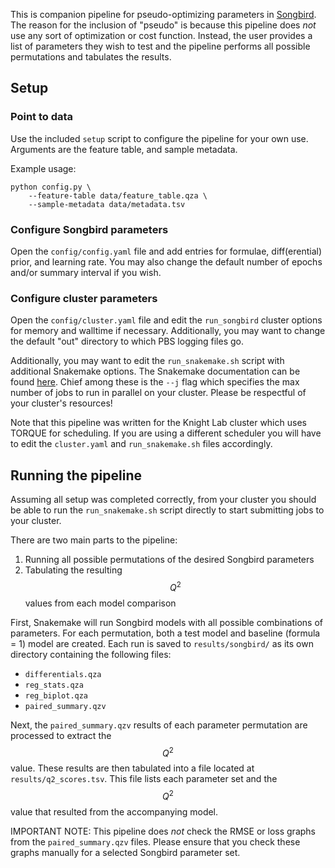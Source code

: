 This is companion pipeline for pseudo-optimizing parameters in [Songbird](https://github.com/biocore/songbird). The reason for the inclusion of "pseudo" is because this pipeline does *not* use any sort of optimization or cost function. Instead, the user provides a list of parameters they wish to test and the pipeline performs all possible permutations and tabulates the results.

## Setup

### Point to data

Use the included `setup` script to configure the pipeline for your own use. Arguments are the feature table, and sample metadata.

Example usage:

```
python config.py \
    --feature-table data/feature_table.qza \
    --sample-metadata data/metadata.tsv
```

### Configure Songbird parameters

Open the `config/config.yaml` file and add entries for formulae, diff(erential) prior, and learning rate. You may also change the default number of epochs and/or summary interval if you wish.

### Configure cluster parameters

Open the `config/cluster.yaml` file and edit the `run_songbird` cluster options for memory and walltime if necessary. Additionally, you may want to change the default "out" directory to which PBS logging files go.

Additionally, you may want to edit the `run_snakemake.sh` script with additional Snakemake options. The Snakemake documentation can be found [here](https://snakemake.readthedocs.io/en/stable/executing/cli.html). Chief among these is the `--j` flag which specifies the max number of jobs to run in parallel on your cluster. Please be respectful of your cluster's resources!

Note that this pipeline was written for the Knight Lab cluster which uses TORQUE for scheduling. If you are using a different scheduler you will have to edit the `cluster.yaml` and `run_snakemake.sh` files accordingly.

## Running the pipeline

Assuming all setup was completed correctly, from your cluster you should be able to run the `run_snakemake.sh` script directly to start submitting jobs to your cluster.

There are two main parts to the pipeline:

1. Running all possible permutations of the desired Songbird parameters
2. Tabulating the resulting $$Q^2$$ values from each model comparison

First, Snakemake will run Songbird models with all possible combinations of parameters. For each permutation, both a test model and baseline (formula = 1) model are created. Each run is saved to `results/songbird/` as its own directory containing the following files:

* `differentials.qza`
* `reg_stats.qza`
* `reg_biplot.qza`
* `paired_summary.qzv`

Next, the `paired_summary.qzv` results of each parameter permutation are processed to extract the $$Q^2$$ value. These results are then tabulated into a file located at `results/q2_scores.tsv`. This file lists each parameter set and the $$Q^2$$ value that resulted from the accompanying model.

IMPORTANT NOTE: This pipeline does *not* check the RMSE or loss graphs from the `paired_summary.qzv` files. Please ensure that you check these graphs manually for a selected Songbird parameter set.

